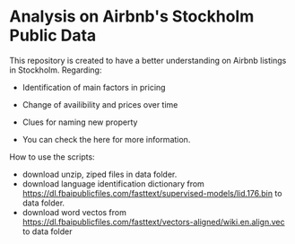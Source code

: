 # Analysis on Airbnb's Stockholm Public Data

This repository is created to have a better understanding on Airbnb listings in Stockholm. Regarding:
  - Identification of main factors in pricing
  - Change of availibility and prices over time
  - Clues for naming new property
  
- You can check the here for more information. 
  
How to use the scripts:
- download unzip, ziped files in data folder.
- download language identification dictionary from https://dl.fbaipublicfiles.com/fasttext/supervised-models/lid.176.bin to data folder.
- download word vectos from https://dl.fbaipublicfiles.com/fasttext/vectors-aligned/wiki.en.align.vec to data folder
